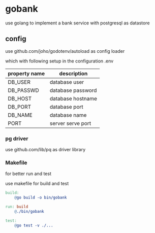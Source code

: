 # gobank

use golang to implement a bank service with postgresql as datastore

## config 

use github.com/joho/godotenv/autoload as config loader

which with following setup in the configuration .env

| property name  | description    |
|----------------|----------------|
| DB_USER        | database user  |
| DB_PASSWD      | database password |
| DB_HOST        | database hostname |
| DB_PORT        | database port     |
| DB_NAME        | database name     |
| PORT           | server serve port |

### pg driver

use github.com/lib/pq as driver library

### Makefile

for better run and test 

use makefile for build and test
```makefile
build:
	@go build -o bin/gobank

run: build
	@./bin/gobank

test:
	@go test -v ./...
```